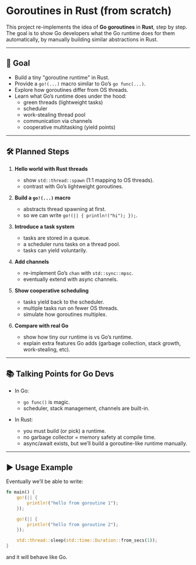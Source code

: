 # Goroutines in Rust (from scratch)

This project re-implements the idea of **Go goroutines** in **Rust**, step by step.  
The goal is to show Go developers what the Go runtime does for them automatically, by manually building similar abstractions in Rust.

---

## 🎯 Goal

- Build a tiny "goroutine runtime" in Rust.
- Provide a `go!(...)` macro similar to Go’s `go func(...)`.
- Explore how goroutines differ from OS threads.
- Learn what Go’s runtime does under the hood:
  - green threads (lightweight tasks)
  - scheduler
  - work-stealing thread pool
  - communication via channels
  - cooperative multitasking (yield points)

---

## 🛠 Planned Steps

1. **Hello world with Rust threads**  
   - show `std::thread::spawn` (1:1 mapping to OS threads).
   - contrast with Go’s lightweight goroutines.

2. **Build a `go!(...)` macro**  
   - abstracts thread spawning at first.
   - so we can write `go!(|| { println!("hi"); });`.

3. **Introduce a task system**  
   - tasks are stored in a queue.  
   - a scheduler runs tasks on a thread pool.  
   - tasks can yield voluntarily.

4. **Add channels**  
   - re-implement Go’s `chan` with `std::sync::mpsc`.  
   - eventually extend with async channels.

5. **Show cooperative scheduling**  
   - tasks yield back to the scheduler.  
   - multiple tasks run on fewer OS threads.  
   - simulate how goroutines multiplex.

6. **Compare with real Go**  
   - show how tiny our runtime is vs Go’s runtime.  
   - explain extra features Go adds (garbage collection, stack growth, work-stealing, etc).

---

## 📚 Talking Points for Go Devs

- In Go:  
  - `go func()` is magic.  
  - scheduler, stack management, channels are built-in.  

- In Rust:  
  - you must build (or pick) a runtime.  
  - no garbage collector = memory safety at compile time.  
  - async/await exists, but we’ll build a goroutine-like runtime manually.

---

## ▶️ Usage Example

Eventually we’ll be able to write:

```rust
fn main() {
    go!(|| {
        println!("hello from goroutine 1");
    });

    go!(|| {
        println!("hello from goroutine 2");
    });

    std::thread::sleep(std::time::Duration::from_secs(1));
}
```

and it will behave like Go.
